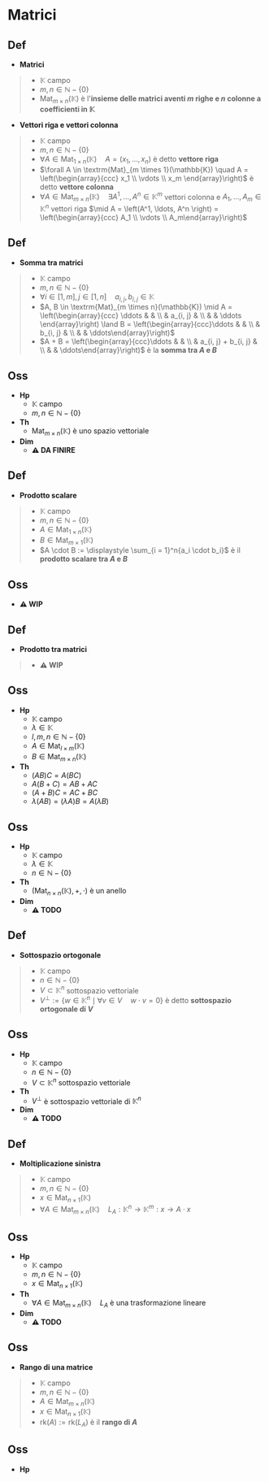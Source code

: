 # Matrici

## Def

- **Matrici**

> - $\mathbb{K}$ campo
> - $m, n \in \mathbb{N} - \{0\}$
> - $\textrm{Mat}_{m \times n}(\mathbb{K})$ è l'**insieme delle matrici aventi $m$ righe e $n$ colonne a coefficienti in $\mathbb{K}$**

- **Vettori riga e vettori colonna**

> - $\mathbb{K}$ campo
> - $m, n \in \mathbb{N} - \{0\}$
> - $\forall A \in \textrm{Mat}_{1 \times n}(\mathbb{K}) \quad A = \left(x_1, \ldots, x_n\right)$ è detto **vettore riga**
> - $\forall A \in \textrm{Mat}_{m \times 1}(\mathbb{K}) \quad A = \left(\begin{array}{ccc} x_1 \\ \vdots \\ x_m \end{array}\right)$ è detto **vettore colonna**
> - $\forall A \in \textrm{Mat}_{m \times n}(\mathbb{K}) \quad \exists A^1, \ldots, A^n \in \mathbb{K}^m$ vettori colonna e $A_1, \ldots, A_m \in \mathbb{K}^n$ vettori riga $\mid A = \left(A^1, \ldots, A^n \right) = \left(\begin{array}{ccc} A_1 \\ \vdots \\ A_m\end{array}\right)$

## Def

- **Somma tra matrici**

> - $\mathbb{K}$ campo
> - $m, n \in \mathbb{N} - \{0\}$
> - $\forall i \in [1, m], j \in [1, n] \quad a_{i, j}, b_{i, j} \in \mathbb{K}$
> - $A, B \in \textrm{Mat}_{m \times n}(\mathbb{K}) \mid A = \left(\begin{array}{ccc} \ddots & & \\ & a_{i, j} & \\ & & \ddots \end{array}\right) \land B = \left(\begin{array}{ccc}\ddots & & \\ & b_{i, j} & \\ & & \ddots\end{array}\right)$
> - $A + B = \left(\begin{array}{ccc}\ddots & & \\ & a_{i, j} + b_{i, j} & \\ & & \ddots\end{array}\right)$ è la **somma tra $A$ e $B$**

## Oss

- **Hp**
    - $\mathbb{K}$ campo
    - $m, n \in \mathbb{N} - \{0\}$
- **Th**
    - $\textrm{Mat}_{m \times n}(\mathbb{K})$ è uno spazio vettoriale
- **Dim**
    - **⚠️ DA FINIRE**

## Def

- **Prodotto scalare**

> - $\mathbb{K}$ campo
> - $m, n \in \mathbb{N} - \{0\}$
> - $A \in \textrm{Mat}_{1 \times n}(\mathbb{K})$
> - $B \in \textrm{Mat}_{m \times 1}(\mathbb{K})$
> - $A \cdot B := \displaystyle \sum_{i = 1}^n{a_i \cdot b_i}$ è il **prodotto scalare tra $A$ e $B$**


## Oss

- **⚠️  WIP**

## Def

- **Prodotto tra matrici**

> - **⚠️  WIP**

## Oss

- **Hp**
    - $\mathbb{K}$ campo
    - $\lambda \in \mathbb{K}$
    - $l, m, n \in \mathbb{N} - \{0\}$
    - $A \in \textrm{Mat}_{l \times m}(\mathbb{K})$
    - $B \in \textrm{Mat}_{m \times n}(\mathbb{K})$
- **Th**
    - $(AB)C = A(BC)$
    - $A(B+C) = AB+AC$
    - $(A+B)C = AC+BC$
    - $\lambda(AB) = (\lambda A)B = A (\lambda B)$

## Oss

- **Hp**
    - $\mathbb{K}$ campo
    - $\lambda \in \mathbb{K}$
    - $n \in \mathbb{N} - \{0\}$
- **Th**
    - $(\textrm{Mat}_{n \times n}(\mathbb{K}), +, \cdot)$ è un anello
- **Dim**
    - **⚠️  TODO**

## Def

- **Sottospazio ortogonale**

> - $\mathbb{K}$ campo
> - $n \in \mathbb{N} - \{0\}$
> - $V \subset \mathbb{K}^n$ sottospazio vettoriale
> - $V^{\perp} := \{w \in \mathbb{K}^n \mid \forall v \in V \quad w \cdot v = 0\}$ è detto **sottospazio ortogonale di $V$**

## Oss

- **Hp**
    - $\mathbb{K}$ campo
    - $n \in \mathbb{N} - \{0\}$
    - $V \subset \mathbb{K}^n$ sottospazio vettoriale
- **Th**
    - $V^{\bot}$ è sottospazio vettoriale di $\mathbb{K}^n$
- **Dim**
    - **⚠️  TODO**

## Def

- **Moltiplicazione sinistra**

> - $\mathbb{K}$ campo
> - $m,n \in \mathbb{N} - \{0\}$
> - $x \in \textrm{Mat}_{n \times 1}(\mathbb{K})$
> - $\forall A \in \textrm{Mat}_{m \times n}(\mathbb{K}) \quad L_A:\mathbb{K}^n \rightarrow \mathbb{K}^m: x \rightarrow A\cdot x$

## Oss

- **Hp**
    - $\mathbb{K}$ campo
    - $m,n \in \mathbb{N} - \{0\}$
    - $x \in \textrm{Mat}_{n \times 1}(\mathbb{K})$
- **Th**
    - $\forall A \in \textrm{Mat}_{m \times n}(\mathbb{K}) \quad L_A$ è una trasformazione lineare
- **Dim**
    - **⚠️  TODO**

## Oss

- **Rango di una matrice**

> - $\mathbb{K}$ campo
> - $m,n \in \mathbb{N} - \{0\}$
> - $A \in \textrm{Mat}_{m \times n}(\mathbb{K})$
> - $x \in \textrm{Mat}_{n \times 1}(\mathbb{K})$
> - $\textrm{rk}(A):=\textrm{rk}(L_A)$ è il **rango di $A$**

## Oss

- **Hp**
